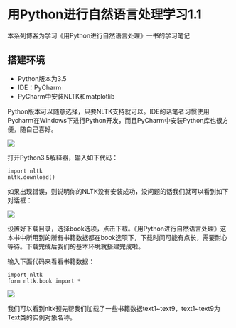 # 用Python进行自然语言处理学习1.1 #

本系列博客为学习《用Python进行自然语言处理》一书的学习笔记
## 搭建环境 ##
- Python版本为3.5
- IDE：PyCharm
- PyCharm中安装NLTK和matplotlib

Python版本可以随意选择，只要NLTK支持就可以。IDE的话笔者习惯使用Pycharm在Windows下进行Python开发，而且PyCharm中安装Python库也很方便，随自己喜好。

![](http://www.burnelltek.com/static/img/1481709413821NLTK.PNG)

打开Python3.5解释器，输入如下代码：

	import nltk
    nltk.download()

如果出现错误，则说明你的NLTK没有安装成功，没问题的话我们就可以看到如下对话框：

![](http://www.burnelltek.com/static/img/1481794126357NLTK.PNG)

设置好下载目录，选择book选项，点击下载。《用Python进行自然语言处理》这本书中所用到的所有书籍数据都在book选项下，下载时间可能有点长，需要耐心等待。下载完成后我们的基本环境就搭建完成啦。

输入下面代码来看看书籍数据：
   
	import nltk
    form nltk.book import *

![](http://www.burnelltek.com/static/img/1481795185592NLTK.PNG)

我们可以看到nltk预先帮我们加载了一些书籍数据text1~text9，text1~text9为Text类的实例对象名称。

